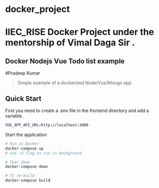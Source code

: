 # docker_project
# IIEC_RISE Docker Project under the mentorship of Vimal Daga Sir .


## Docker Nodejs Vue Todo list example
#Pradeep Kumar
> Simple example of a dockerized Node/Vue/Mongo app

## Quick Start

First you need to create a .env file in the frontend directory and add a variable.

```bash
VUE_APP_API_URL=http://localhost:3000
```

Start the application

```bash
# Run in Docker
docker-compose up
# use -d flag to run in background

# Tear down
docker-compose down

# To re-build
docker-compose build
```
